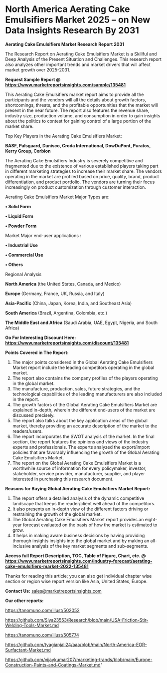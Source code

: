 # North America Aerating Cake Emulsifiers Market 2025 – on New Data Insights Research By 2031

<strong>Aerating Cake Emulsifiers Market Research Report 2031</strong>

The Research Report on Aerating Cake Emulsifiers Market is a Skillful and Deep Analysis of the Present Situation and Challenges. This research report also analyzes other important trends and market drivers that will affect market growth over 2025-2031.

<strong>Request Sample Report @ <a href=https://www.marketreportsinsights.com/sample/135481>https://www.marketreportsinsights.com/sample/135481</a></strong>

This Aerating Cake Emulsifiers market report aims to provide all the participants and the vendors will all the details about growth factors, shortcomings, threats, and the profitable opportunities that the market will present in the near future. The report also features the revenue share, industry size, production volume, and consumption in order to gain insights about the politics to contest for gaining control of a large portion of the market share.

Top Key Players in the Aerating Cake Emulsifiers Market:

<strong>BASF, Palsgaard, Danisco, Croda International, DowDuPont, Puratos, Kerry Group, Corbion</strong>

The Aerating Cake Emulsifiers Industry is severely competitive and fragmented due to the existence of various established players taking part in different marketing strategies to increase their market share. The vendors operating in the market are profiled based on price, quality, brand, product differentiation, and product portfolio. The vendors are turning their focus increasingly on product customization through customer interaction.

Aerating Cake Emulsifiers Market Major Types are:

<strong>• Solid Form

• Liquid Form

• Powder Form</strong>

Market Major end-user applications :

<strong>• Industrial Use

• Commercial Use

• Others</strong>

Regional Analysis

</u><strong><b>North America</b></strong> (the United States, Canada, and Mexico)

<strong><b>Europe </b></strong>(Germany, France, UK, Russia, and Italy)

<strong><b>Asia-Pacific</b></strong> (China, Japan, Korea, India, and Southeast Asia)

<strong><b>South America</b></strong> (Brazil, Argentina, Colombia, etc.)

<strong><b>The Middle East and Africa</b></strong> (Saudi Arabia, UAE, Egypt, Nigeria, and South Africa)

<strong>Go For Interesting Discount Here: <a href=https://www.marketreportsinsights.com/discount/135481>https://www.marketreportsinsights.com/discount/135481</a></strong>

<strong>Points Covered in The Report:</strong>
<ol>
  <li>The major points considered in the Global Aerating Cake Emulsifiers Market report include the leading competitors operating in the global market.</li>
  <li>The report also contains the company profiles of the players operating in the global market.</li>
  <li>The manufacture, production, sales, future strategies, and the technological capabilities of the leading manufacturers are also included in the report.</li>
  <li>The growth factors of the Global Aerating Cake Emulsifiers Market are explained in-depth, wherein the different end-users of the market are discussed precisely.</li>
  <li>The report also talks about the key application areas of the global market, thereby providing an accurate description of the market to the readers/users.</li>
  <li>The report incorporates the SWOT analysis of the market. In the final section, the report features the opinions and views of the industry experts and professionals. The experts analyzed the export/import policies that are favorably influencing the growth of the Global Aerating Cake Emulsifiers Market.</li>
  <li>The report on the Global Aerating Cake Emulsifiers Market is a worthwhile source of information for every policymaker, investor, stakeholder, service provider, manufacturer, supplier, and player interested in purchasing this research document.</li>
</ol>
<strong>Reasons for Buying Global Aerating Cake Emulsifiers Market Report:</strong>

<ol>
  <li>The report offers a detailed analysis of the dynamic competitive landscape that keeps the reader/client well ahead of the competitors.</li>
  <li>It also presents an in-depth view of the different factors driving or restraining the growth of the global market.</li>
  <li>The Global Aerating Cake Emulsifiers Market report provides an eight-year forecast evaluated on the basis of how the market is estimated to grow.</li>
  <li>It helps in making aware business decisions by having providing thorough insights insights into the global market and by making an all-inclusive analysis of the key market segments and sub-segments.</li>
</ol>
<strong>Access full Report Description, TOC, Table of Figure, Chart, etc. @ <a href=https://www.marketreportsinsights.com/industry-forecast/aerating-cake-emulsifiers-market-2022-135481>https://www.marketreportsinsights.com/industry-forecast/aerating-cake-emulsifiers-market-2022-135481</a></strong>


Thanks for reading this article; you can also get individual chapter wise section or region wise report version like Asia, United States, Europe.

<strong>Contact Us:</strong>
sales@marketreportsinsights.com

<strong>Our other reports:</strong>

<a href=https://tanomuno.com/illust/502052>https://tanomuno.com/illust/502052</a>

<a href=https://github.com/Siya23553/Research/blob/main/USA-Friction-Stir-Welding-Tools-Market.md>https://github.com/Siya23553/Research/blob/main/USA-Friction-Stir-Welding-Tools-Market.md</a>

<a href=https://tanomuno.com/illust/505774>https://tanomuno.com/illust/505774</a>

<a href=https://github.com/tyagianjali24/aaa/blob/main/North-America-EOR-Surfactant-Market.md>https://github.com/tyagianjali24/aaa/blob/main/North-America-EOR-Surfactant-Market.md</a>

<a href=https://github.com/vijaykumar207/marketing-trands/blob/main/Europe-Construction-Paints-and-Coatings-Market.md>https://github.com/vijaykumar207/marketing-trands/blob/main/Europe-Construction-Paints-and-Coatings-Market.md</a>"
